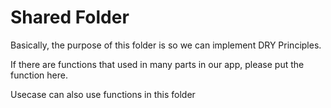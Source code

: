 # Shared Folder

Basically, the purpose of this folder is so we can implement DRY Principles. 

If there are functions that used in many parts in our app, please put the function here.

Usecase can also use functions in this folder